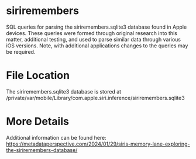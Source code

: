 # siriremembers
SQL queries for parsing the siriremembers.sqlite3 database found in Apple devices. These queries were formed through original research into this matter, additional testing, and used to parse similar data through various iOS versions. Note, with additional applications changes to the queries may be required.

# File Location
The siriremembers.sqlite3 database is stored at /private/var/mobile/Library/com.apple.siri.inference/siriremembers.sqlite3

# More Details
Additional information can be found here: https://metadataperspective.com/2024/01/29/siris-memory-lane-exploring-the-siriremembers-database/
